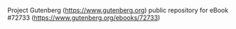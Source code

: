 Project Gutenberg (https://www.gutenberg.org) public repository
for eBook #72733 (https://www.gutenberg.org/ebooks/72733)
